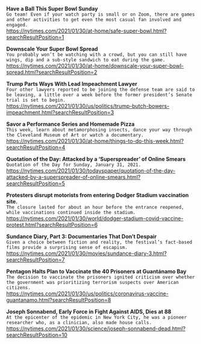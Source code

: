 **Have a Ball This Super Bowl Sunday**\
`Go team! Even if your watch party is small or on Zoom, there are games and other activities to get even the most casual fan involved and engaged.`\
https://nytimes.com/2021/01/30/at-home/safe-super-bowl.html?searchResultPosition=1

**Downscale Your Super Bowl Spread**\
`You probably won’t be watching with a crowd, but you can still have wings, dip and a sub-style sandwich to eat during the game.`\
https://nytimes.com/2021/01/30/at-home/downscale-your-super-bowl-spread.html?searchResultPosition=2

**Trump Parts Ways With Lead Impeachment Lawyer**\
`Four other lawyers reported to be joining the defense team are said to be leaving, a little over a week before the former president’s Senate trial is set to begin.`\
https://nytimes.com/2021/01/30/us/politics/trump-butch-bowers-impeachment.html?searchResultPosition=3

**Savor a Performance Series and Homemade Pizza**\
`This week, learn about metamorphosing insects, dance your way through the Cleveland Museum of Art or watch a documentary.`\
https://nytimes.com/2021/01/30/at-home/things-to-do-this-week.html?searchResultPosition=4

**Quotation of the Day: Attacked by a ‘Superspreader’ of Online Smears**\
`Quotation of the Day for Sunday, January 31, 2021.`\
https://nytimes.com/2021/01/30/todayspaper/quotation-of-the-day-attacked-by-a-superspreader-of-online-smears.html?searchResultPosition=5

**Protesters disrupt motorists from entering Dodger Stadium vaccination site.**\
`The closure lasted for about an hour before the entrance reopened, while vaccinations continued inside the stadium.`\
https://nytimes.com/2021/01/30/world/dodger-stadium-covid-vaccine-protest.html?searchResultPosition=6

**Sundance Diary, Part 3: Documentaries That Don’t Despair**\
`Given a choice between fiction and reality, the festival’s fact-based films provide a surprising sense of escapism.`\
https://nytimes.com/2021/01/30/movies/sundance-diary-3.html?searchResultPosition=7

**Pentagon Halts Plan to Vaccinate the 40 Prisoners at Guantánamo Bay**\
`The decision to vaccinate the prisoners ignited criticism over whether the government was prioritizing terrorism suspects over American citizens.`\
https://nytimes.com/2021/01/30/us/politics/coronavirus-vaccine-guantanamo.html?searchResultPosition=8

**Joseph Sonnabend, Early Force in Fight Against AIDS, Dies at 88**\
`At the epicenter of the epidemic in New York City, he was a pioneer researcher who, as a clinician, also made house calls.`\
https://nytimes.com/2021/01/30/science/joseph-sonnabend-dead.html?searchResultPosition=10

